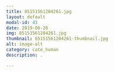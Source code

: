 ```yaml
---
title: 85151561204261.jpg
layout: default
modal-id: 43
date: 2019-06-28
img: 85151561204261.jpg
thumbnail: 85151561204261-thumbnail.jpg
alt: image-alt
category: cate_human
description: .

---
```

